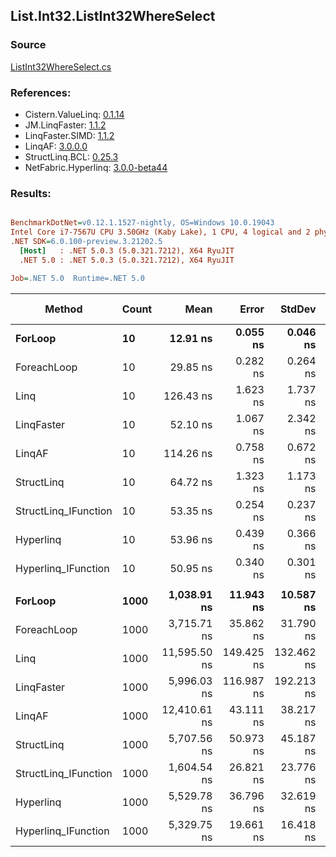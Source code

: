 ﻿## List.Int32.ListInt32WhereSelect

### Source
[ListInt32WhereSelect.cs](../LinqBenchmarks/List/Int32/ListInt32WhereSelect.cs)

### References:
- Cistern.ValueLinq: [0.1.14](https://www.nuget.org/packages/Cistern.ValueLinq/0.1.14)
- JM.LinqFaster: [1.1.2](https://www.nuget.org/packages/JM.LinqFaster/1.1.2)
- LinqFaster.SIMD: [1.1.2](https://www.nuget.org/packages/LinqFaster.SIMD/1.0.3)
- LinqAF: [3.0.0.0](https://www.nuget.org/packages/LinqAF/3.0.0.0)
- StructLinq.BCL: [0.25.3](https://www.nuget.org/packages/StructLinq.BCL/0.25.3)
- NetFabric.Hyperlinq: [3.0.0-beta44](https://www.nuget.org/packages/NetFabric.Hyperlinq/3.0.0-beta44)

### Results:
``` ini

BenchmarkDotNet=v0.12.1.1527-nightly, OS=Windows 10.0.19043
Intel Core i7-7567U CPU 3.50GHz (Kaby Lake), 1 CPU, 4 logical and 2 physical cores
.NET SDK=6.0.100-preview.3.21202.5
  [Host]   : .NET 5.0.3 (5.0.321.7212), X64 RyuJIT
  .NET 5.0 : .NET 5.0.3 (5.0.321.7212), X64 RyuJIT

Job=.NET 5.0  Runtime=.NET 5.0  

```
|               Method | Count |         Mean |      Error |     StdDev |       Median | Ratio | RatioSD |  Gen 0 | Gen 1 | Gen 2 | Allocated |
|--------------------- |------ |-------------:|-----------:|-----------:|-------------:|------:|--------:|-------:|------:|------:|----------:|
|              **ForLoop** |    **10** |     **12.91 ns** |   **0.055 ns** |   **0.046 ns** |     **12.91 ns** |  **1.00** |    **0.00** |      **-** |     **-** |     **-** |         **-** |
|          ForeachLoop |    10 |     29.85 ns |   0.282 ns |   0.264 ns |     29.79 ns |  2.31 |    0.02 |      - |     - |     - |         - |
|                 Linq |    10 |    126.43 ns |   1.623 ns |   1.737 ns |    126.01 ns |  9.82 |    0.14 | 0.0725 |     - |     - |     152 B |
|           LinqFaster |    10 |     52.10 ns |   1.067 ns |   2.342 ns |     50.69 ns |  3.97 |    0.14 | 0.0344 |     - |     - |      72 B |
|               LinqAF |    10 |    114.26 ns |   0.758 ns |   0.672 ns |    114.17 ns |  8.84 |    0.06 |      - |     - |     - |         - |
|           StructLinq |    10 |     64.72 ns |   1.323 ns |   1.173 ns |     65.04 ns |  5.04 |    0.03 | 0.0305 |     - |     - |      64 B |
| StructLinq_IFunction |    10 |     53.35 ns |   0.254 ns |   0.237 ns |     53.30 ns |  4.13 |    0.02 |      - |     - |     - |         - |
|            Hyperlinq |    10 |     53.96 ns |   0.439 ns |   0.366 ns |     53.91 ns |  4.18 |    0.03 |      - |     - |     - |         - |
|  Hyperlinq_IFunction |    10 |     50.95 ns |   0.340 ns |   0.301 ns |     51.02 ns |  3.95 |    0.02 |      - |     - |     - |         - |
|                      |       |              |            |            |              |       |         |        |       |       |           |
|              **ForLoop** |  **1000** |  **1,038.91 ns** |  **11.943 ns** |  **10.587 ns** |  **1,038.76 ns** |  **1.00** |    **0.00** |      **-** |     **-** |     **-** |         **-** |
|          ForeachLoop |  1000 |  3,715.71 ns |  35.862 ns |  31.790 ns |  3,703.06 ns |  3.58 |    0.05 |      - |     - |     - |         - |
|                 Linq |  1000 | 11,595.50 ns | 149.425 ns | 132.462 ns | 11,552.76 ns | 11.16 |    0.18 | 0.0610 |     - |     - |     152 B |
|           LinqFaster |  1000 |  5,996.03 ns | 116.987 ns | 192.213 ns |  5,904.77 ns |  5.93 |    0.19 | 2.0523 |     - |     - |   4,304 B |
|               LinqAF |  1000 | 12,410.61 ns |  43.111 ns |  38.217 ns | 12,408.38 ns | 11.95 |    0.12 |      - |     - |     - |         - |
|           StructLinq |  1000 |  5,707.56 ns |  50.973 ns |  45.187 ns |  5,710.74 ns |  5.49 |    0.07 | 0.0305 |     - |     - |      64 B |
| StructLinq_IFunction |  1000 |  1,604.54 ns |  26.821 ns |  23.776 ns |  1,603.09 ns |  1.54 |    0.03 |      - |     - |     - |         - |
|            Hyperlinq |  1000 |  5,529.78 ns |  36.796 ns |  32.619 ns |  5,517.08 ns |  5.32 |    0.07 |      - |     - |     - |         - |
|  Hyperlinq_IFunction |  1000 |  5,329.75 ns |  19.661 ns |  16.418 ns |  5,333.31 ns |  5.13 |    0.05 |      - |     - |     - |         - |
